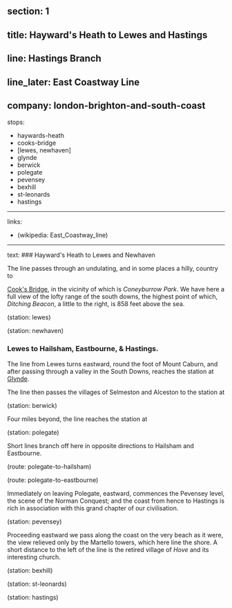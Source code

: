 ﻿section: 1
----
title: Hayward's Heath to Lewes and Hastings
----
line: Hastings Branch
----
line_later: East Coastway Line
----
company: london-brighton-and-south-coast
----
stops:
- haywards-heath
- cooks-bridge
- [lewes, newhaven]
- glynde
- berwick
- polegate
- pevensey
- bexhill
- st-leonards
- hastings
----
links:
- (wikipedia: East_Coastway_line)
----
text: ### Hayward's Heath to Lewes and Newhaven

The line passes through an undulating, and in some places a hilly, country to

[Cook's Bridge](/stations/cooks-bridge), in the vicinity of which is *Coneyburrow Park*. We have here a full view of the lofty range of the south downs, the highest point of which, *Ditching Beacon*, a little to the right, is 858 feet above the sea.

(station: lewes)

(station: newhaven)

### Lewes to Hailsham, Eastbourne, & Hastings.
The line from Lewes turns eastward, round the foot of Mount Caburn, and after passing through a valley in the South Downs, reaches the station at [Glynde](/stations/glynde).

The line then passes the villages of Selmeston and Alceston to the station at

(station: berwick)

Four miles beyond, the line reaches the station at

(station: polegate)

Short lines branch off here in opposite directions to Hailsham and Eastbourne.

(route: polegate-to-hailsham)

(route: polegate-to-eastbourne)

Immediately on leaving Polegate, eastward, commences the Pevensey level, the scene of the Norman Conquest; and the coast from hence to Hastings is rich in association with this grand chapter of our civilisation.

(station: pevensey)

Proceeding eastward we pass along the coast on the very beach as it were, the view relieved only by the Martello towers, which here line the shore. A short distance to the left of the line is the retired village of *Hove* and its interesting church.

(station: bexhill)

(station: st-leonards)

(station: hastings)

